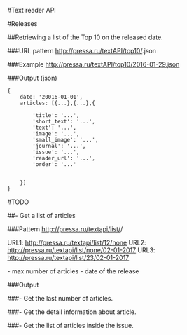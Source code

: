 #Text reader API

#Releases

##Retriewing a list of the Top 10 on the released date.

###URL pattern http://pressa.ru/textAPI/top10/<date>.json

###Example http://pressa.ru/textAPI/top10/2016-01-29.json


###Output (json)

    {
        date: '20016-01-01',
        articles: [{...},{...},{

            'title': '...',
            'short_text': '...',
            'text': '...',
            'image': '...',
            'small_image': '...',
            'journal': '...',
            'issue': '...',
            'reader_url': '...',
            'order': '...'


        }]
    }




#TODO

##- Get a list of articles

###Pattern http://pressa.ru/textapi/list/<number>/<date>

URL1: http://pressa.ru/textapi/list/12/none
URL2: http://pressa.ru/textapi/list/none/02-01-2017
URL3: http://pressa.ru/textapi/list/23/02-01-2017

<number> - max number of articles
<date> - date of the release


###Output

    


###- Get the last number of articles.

###- Get the detail information about article.

###- Get the list of articles inside the issue.
     

